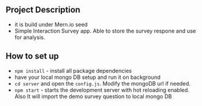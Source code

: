 ## Project Description
* it is build under Mern.io seed
* Simple Interaction Survey app. Able to store the survey respone and use for analysis.

## How to set up
* `npm install` - install all package dependencies
* have your local mongo DB setup and run it on background
* `cd server` and open the `config.js`. Modify the mongoDB url if needed.
* `npm start` - starts the development server with hot reloading enabled. Also It will import the demo survey question to local mongo DB
